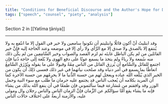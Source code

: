 ```yaml
---
title: "Conditions for Beneficial Discourse and the Author's Hope for Divine Reward"
tags: ["speech", "counsel", "piety", "analysis"]
---
```


Section 2 in [[Yatīma ṯāniya]]

---

وقد ابتليتُ أنْ أكون قائلًا وابتليتم أن تكونوا سامعين ولا خير في القول إلا ما انتُفع به ولا يُنتفع إلا بالصدق ولا صدق إلا مع الرَّأي ولا رأي إلا في موضعه وعند الحاجة إليه فإنَّ خير القائلين من لم يكن الباطل غايتَه ثم لزم القصد والصواب وخير السَّامِعِين من لم يكُن ذلك منه سُمعة ولا رياءً ولم يتخذ ما يسمع عونًا على دفع الهوى ولا بُلغة إلى حاجة دُنيا فإن اجتمع للقائل والسَّامع أن يُرزق القائل من الناس مِقَةً وقبولًا على ما يقوله ويُرْزَق السَّامِعُ اتعاظًا بما يسمع في أمر دنياه وقد صلحت نياتهما في غير ذلك فعسى ذَلِكَ أن يكون من الخير الذي يُبَلِّغه الله عباده ويعجل لهم من حسنة الدُّنيا ما لا يحرِمُهم من حسنة الآخرة كما أن المريد بكلامه أن يُعجب الناس قد يجتمع عليه حرمان ما طلب مع سوء النية وحمل الوزر وقد وافقتم من مُسَارعة فيما سألتموني فإن طمعًا في أن ينفع الله بذلك من يشاء فإنه ما يشاء يقع
أمَّا سؤالكم عن الزَّمان فإنَّ الزمان الناس والناس رجلان وال ومولى عليه، والأزمنة أربعةٌ على اختلاف حالات الناس
